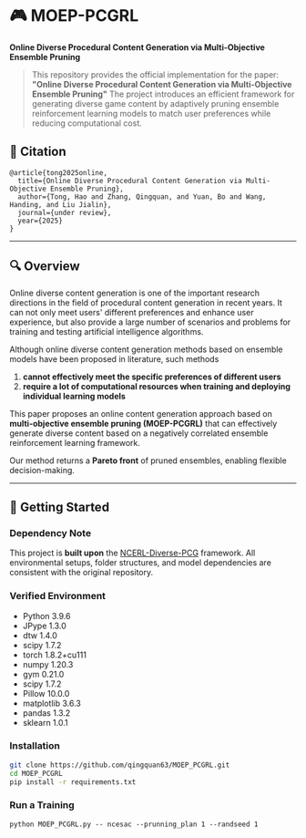 # 🎮 MOEP-PCGRL

**Online Diverse Procedural Content Generation via Multi-Objective Ensemble Pruning**

> This repository provides the official implementation for the paper:
> **"Online Diverse Procedural Content Generation via Multi-Objective Ensemble Pruning"**
> The project introduces an efficient framework for generating diverse game content by adaptively pruning ensemble reinforcement learning models to match user preferences while reducing computational cost.
>
## 📄 Citation

```
@article{tong2025online,
  title={Online Diverse Procedural Content Generation via Multi-Objective Ensemble Pruning},
  author={Tong, Hao and Zhang, Qingquan, and Yuan, Bo and Wang, Handing, and Liu Jialin},
  journal={under review},
  year={2025}
}
```
---

## 🔍 Overview

Online diverse content generation is one of the important research directions in the field of procedural content generation in recent years. It can not only meet users' different preferences and enhance user experience, but also provide a large number of scenarios and problems for training and testing artificial intelligence algorithms.

Although online diverse content generation methods based on ensemble models have been proposed in literature, such methods

1. **cannot effectively meet the specific preferences of different users**
2. **require  a lot of computational resources when training and deploying individual learning models**

This paper proposes an online content generation approach based on **multi-objective ensemble pruning (MOEP-PCGRL)** that can effectively generate diverse content based on a negatively correlated ensemble reinforcement learning framework.

Our method returns a **Pareto front** of pruned ensembles, enabling flexible decision-making.

---

## 🚀 Getting Started


### Dependency Note

This project is **built upon** the [NCERL-Diverse-PCG](https://github.com/PneuC/NCERL-Diverse-PCG) framework. All environmental setups, folder structures, and model dependencies are consistent with the original repository.


### Verified Environment

- Python 3.9.6
- JPype 1.3.0
- dtw 1.4.0
- scipy 1.7.2
- torch 1.8.2+cu111
- numpy 1.20.3
- gym 0.21.0
- scipy 1.7.2
- Pillow 10.0.0
- matplotlib 3.6.3
- pandas 1.3.2
- sklearn 1.0.1

### Installation

```bash
git clone https://github.com/qingquan63/MOEP_PCGRL.git
cd MOEP_PCGRL
pip install -r requirements.txt
```

### Run a Training
```
python MOEP_PCGRL.py -- ncesac --prunning_plan 1 --randseed 1
```
